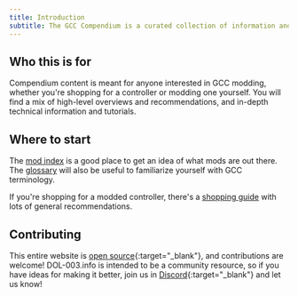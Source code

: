 ```yaml
---
title: Introduction
subtitle: The GCC Compendium is a curated collection of information and links related to GameCube controller (GCC) repair and modding.
---
```


## Who this is for

Compendium content is meant for anyone interested in GCC modding, whether you're shopping for a controller or modding one yourself. You will find a mix of high-level overviews and recommendations, and in-depth technical information and tutorials.

## Where to start

The [mod index](/compendium/mods) is a good place to get an idea of what mods are out there. The [glossary](/compendium/glossary) will also be useful to familiarize yourself with GCC terminology.

If you're shopping for a modded controller, there's a [shopping guide](/compendium/guides/controller-shopping) with lots of general recommendations.

## Contributing

This entire website is [open source](https://github.com/jmarquis/controllers){:target="\_blank"}, and contributions are welcome! DOL-003.info is intended to be a community resource, so if you have ideas for making it better, join us in [Discord](https://discord.gg/HwtPU7tkCT){:target="\_blank"} and let us know!

